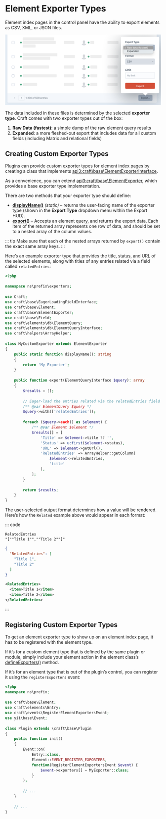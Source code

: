 # Element Exporter Types

Element index pages in the control panel have the ability to export elements as CSV, XML, or JSON files.

![Menu with Craft’s default export types](../images/exporters-default.png)

The data included in these files is determined by the selected **exporter type**. Craft comes with two exporter types out of the box:

1. **Raw Data (fastest)**: a simple dump of the raw element query results
2. **Expanded**: a more fleshed-out export that includes data for all custom fields (including Matrix and relational fields)

## Creating Custom Exporter Types

Plugins can provide custom exporter types for element index pages by creating a class that implements <api3:craft\base\ElementExporterInterface>.

As a convenience, you can extend <api3:craft\base\ElementExporter>, which provides a base exporter type implementation. 

There are two methods that your exporter type should define:

- **[displayName()](api3:craft\base\ComponentInterface::displayName())** _(static)_ – returns the user-facing name of the exporter type (shown in the **Export Type** dropdown menu within the Export HUD).
- **[export()](craft\base\ElementExporterInterface::export())** – Accepts an element query, and returns the export data. Each item of the returned array represents one row of data, and should be set to a nested array of the column values.

::: tip
Make sure that each of the nested arrays returned by `export()` contain the exact same array keys.
:::

Here’s an example exporter type that provides the title, status, and URL of the selected elements, along with titles of any entries related via a field called `relatedEntries`:

```php
<?php

namespace ns\prefix\exporters;

use Craft;
use craft\base\EagerLoadingFieldInterface;
use craft\base\Element;
use craft\base\ElementExporter;
use craft\base\Field;
use craft\elements\db\ElementQuery;
use craft\elements\db\ElementQueryInterface;
use craft\helpers\ArrayHelper;

class MyCustomExporter extends ElementExporter
{
    public static function displayName(): string
    {
        return 'My Exporter';
    }

    public function export(ElementQueryInterface $query): array
    {
        $results = [];

        // Eager-load the entries related via the relatedEntries field
        /** @var ElementQuery $query */
        $query->with(['relatedEntries']);

        foreach ($query->each() as $element) {
            /** @var Element $element */
            $results[] = [
                'Title' => $element->title ?? '',
                'Status' => ucfirst($element->status),
                'URL' => $element->getUrl(),
                'RelatedEntries' => ArrayHelper::getColumn(
                    $element->relatedEntries,
                    'title'
                ),
            ];
        }

        return $results;
    }
}
```

The user-selected output format determines how a value will be rendered. Here’s how the `Related` example above would appear in each format:

::: code

```csv
RelatedEntries
"[""Title 1"",""Title 2""]"
```

```json
{
  "RelatedEntries": [
    "Title 1",
    "Title 2"
  ]
}
```

```xml
<RelatedEntries>
  <item>Title 1</item>
  <item>Title 2</item>
</RelatedEntries>
```

:::

## Registering Custom Exporter Types

To get an element exporter type to show up on an element index page, it has to be registered with the element type.

If it’s for a custom element type that is defined by the same plugin or module, simply include your element action in the element class’s [defineExporters()](element-types.md#index-page-exporters) method.

If it’s for an element type that is out of the plugin’s control, you can register it using the `registerExporters` event:

```php
<?php
namespace ns\prefix;

use craft\base\Element;
use craft\elements\Entry;
use craft\events\RegisterElementExportersEvent;
use yii\base\Event;

class Plugin extends \craft\base\Plugin
{
    public function init()
    {
        Event::on(
            Entry::class,
            Element::EVENT_REGISTER_EXPORTERS,
            function(RegisterElementExportersEvent $event) {
                $event->exporters[] = MyExporter::class;
            }
        );

        // ...
    }

    // ...
}
```

